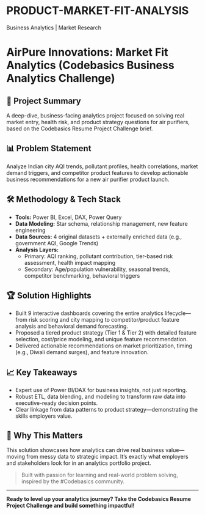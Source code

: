 # PRODUCT-MARKET-FIT-ANALYSIS
Business Analytics | Market Research

# AirPure Innovations: Market Fit Analytics (Codebasics Business Analytics Challenge)

## 🚩 Project Summary

A deep-dive, business-facing analytics project focused on solving real market entry, health risk, and product strategy questions for air purifiers, based on the Codebasics Resume Project Challenge brief.

## 📊 Problem Statement

Analyze Indian city AQI trends, pollutant profiles, health correlations, market demand triggers, and competitor product features to develop actionable business recommendations for a new air purifier product launch.

## 🛠️ Methodology & Tech Stack

- **Tools:** Power BI, Excel, DAX, Power Query
- **Data Modeling:** Star schema, relationship management, new feature engineering
- **Data Sources:** 4 original datasets + externally enriched data (e.g., government AQI, Google Trends)
- **Analysis Layers:**  
  - Primary: AQI ranking, pollutant contribution, tier-based risk assessment, health impact mapping  
  - Secondary: Age/population vulnerability, seasonal trends, competitor benchmarking, behavioral triggers

## 🏆 Solution Highlights

- Built 9 interactive dashboards covering the entire analytics lifecycle—from risk scoring and city mapping to competitor/product feature analysis and behavioral demand forecasting.
- Proposed a tiered product strategy (Tier 1 & Tier 2) with detailed feature selection, cost/price modeling, and unique feature recommendation.
- Delivered actionable recommendations on market prioritization, timing (e.g., Diwali demand surges), and feature innovation.

## 📈 Key Takeaways

- Expert use of Power BI/DAX for business insights, not just reporting.
- Robust ETL, data blending, and modeling to transform raw data into executive-ready decision points.
- Clear linkage from data patterns to product strategy—demonstrating the skills employers value.

## 🚀 Why This Matters

This solution showcases how analytics can drive real business value—moving from messy data to strategic impact. It’s exactly what employers and stakeholders look for in an analytics portfolio project.

> Built with passion for learning and real-world problem solving, inspired by the #Codebasics community.

---

**Ready to level up your analytics journey? Take the Codebasics Resume Project Challenge and build something impactful!**

